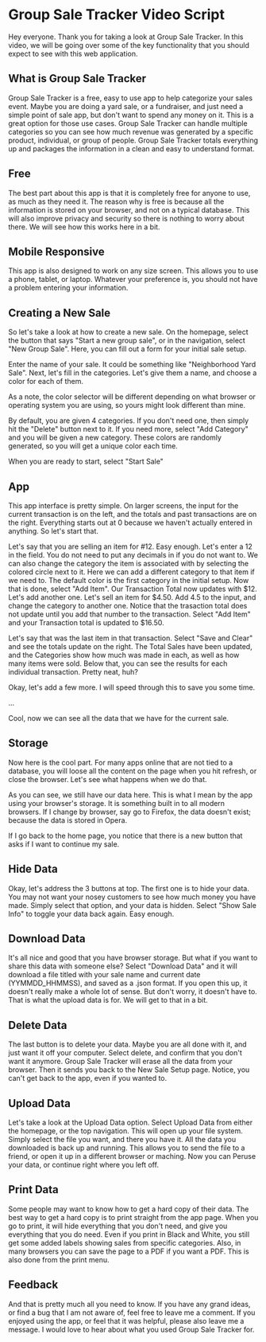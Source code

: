 # Group Sale Tracker Video Script

Hey everyone. Thank you for taking a look at Group Sale Tracker. In this video, we will be going over some of the key functionality that you should expect to see with this web application.

## What is Group Sale Tracker

Group Sale Tracker is a free, easy to use app to help categorize your sales event. Maybe you are doing a yard sale, or a fundraiser, and just need a simple point of sale app, but don't want to spend any money on it. This is a great option for those use cases. Group Sale Tracker can handle multiple categories so you can see how much revenue was generated by a specific product, individual, or group of people. Group Sale Tracker totals everything up and packages the information in a clean and easy to understand format.

## Free

The best part about this app is that it is completely free for anyone to use, as much as they need it. The reason why is free is because all the information is stored on your browser, and not on a typical database. This will also improve privacy and security so there is nothing to worry about there. We will see how this works here in a bit.

## Mobile Responsive

This app is also designed to work on any size screen. This allows you to use a phone, tablet, or laptop. Whatever your preference is, you should not have a problem entering your information.

## Creating a New Sale

So let's take a look at how to create a new sale. On the homepage, select the button that says "Start a new group sale", or in the navigation, select "New Group Sale". Here, you can fill out a form for your initial sale setup. 

Enter the name of your sale. It could be something like "Neighborhood Yard Sale". Next, let's fill in the categories. Let's give them a name, and choose a color for each of them.

As a note, the color selector will be different depending on what browser or operating system you are using, so yours might look different than mine.

By default, you are given 4 categories. If you don't need one, then simply hit the "Delete" button next to it. If you need more, select "Add Category" and you will be given a new category. These colors are randomly generated, so you will get a unique color each time.

When you are ready to start, select "Start Sale"

## App

This app interface is pretty simple. On larger screens, the input for the current transaction is on the left, and the totals and past transactions are on the right. Everything starts out at 0 because we haven't actually entered in anything. So let's start that. 

Let's say that you are selling an item for #12. Easy enough. Let's enter a 12 in the field. You do not need to put any decimals in if you do not want to. We can also change the category the item is associated with by selecting the colored circle next to it. Here we can add a different category to that item if we need to. The default color is the first category in the initial setup. Now that is done, select "Add Item". Our Transaction Total now updates with $12. Let's add another one. Let's sell an item for $4.50. Add 4.5 to the input, and change the category to another one. Notice that the trasaction total does not update until you add that number to the transaction. Select "Add Item" and your Transaction total is updated to $16.50. 

Let's say that was the last item in that transaction. Select "Save and Clear" and see the totals update on the right. The Total Sales have been updated, and the Categories show how much was made in each, as well as how many items were sold. Below that, you can see the results for each individual transaction. Pretty neat, huh?

Okay, let's add a few more. I will speed through this to save you some time.

...

Cool, now we can see all the data that we have for the current sale. 

## Storage

Now here is the cool part. For many apps online that are not tied to a database, you will loose all the content on the page when you hit refresh, or close the browser. Let's see what happens when we do that.

As you can see, we still have our data here. This is what I mean by the app using your browser's storage. It is something built in to all modern browsers. If I change by browser, say go to Firefox, the data doesn't exist; because the data is stored in Opera. 

If I go back to the home page, you notice that there is a new button that asks if I want to continue my sale. 

## Hide Data

Okay, let's address the 3 buttons at top. The first one is to hide your data. You may not want your nosey customers to see how much money you have made. Simply select that option, and your data is hidden. Select "Show Sale Info" to toggle your data back again. Easy enough.

## Download Data

It's all nice and good that you have browser storage. But what if you want to share this data with someone else? Select "Download Data" and it will download a file titled with your sale name and current date (YYMMDD_HHMMSS), and saved as a .json format. If you open this up, it doesn't really make a whole lot of sense. But don't worry, it doesn't have to. That is what the upload data is for. We will get to that in a bit. 

## Delete Data

The last button is to delete your data. Maybe you are all done with it, and just want it off your computer. Select delete, and confirm that you don't want it anymore. Group Sale Tracker will erase all the data from your browser. Then it sends you back to the New Sale Setup page. Notice, you can't get back to the app, even if you wanted to. 

## Upload Data

Let's take a look at the Upload Data option. Select Upload Data from either the homepage, or the top navigation. This will open up your file system. Simply select the file you want, and there you have it. All the data you downloaded is back up and running. This allows you to send the file to a friend, or open it up in a different browser or maching. Now you can Peruse your data, or continue right where you left off. 

## Print Data

Some people may want to know how to get a hard copy of their data. The best way to get a hard copy is to print straight from the app page. When you go to print, it will hide everything that you don't need, and give you everything that you do need. Even if you print in Black and White, you still get some added labels showing sales from specific categories. Also, in many browsers you can save the page to a PDF if you want a PDF. This is also done from the print menu.

## Feedback

And that is pretty much all you need to know. If you have any grand ideas, or find a bug that I am not aware of, feel free to leave me a comment. If you enjoyed using the app, or feel that it was helpful, please also leave me a message. I would love to hear about what you used Group Sale Tracker for. 

